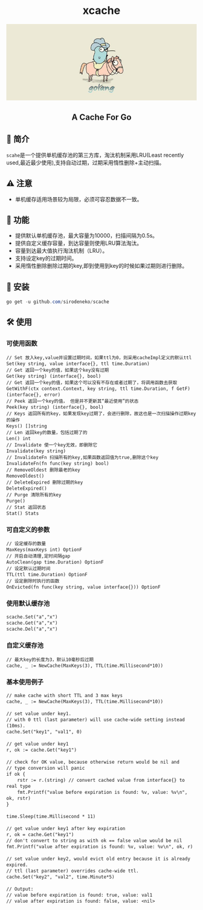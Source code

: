 <h1 align='center'>xcache</h1>
<div align=center><img src="https://github.com/sirodeneko/scache/blob/main/rideGo.jpg"/></div>
<h2 align='center'>A Cache For Go</h2>

## 📖 简介

`scahe`是一个提供单机缓存池的第三方库，淘汰机制采用LRU(Least recently used,最近最少使用),支持自动过期，过期采用惰性删除+主动扫描。

## ⚠️ 注意

- 单机缓存适用场景较为局限，必须可容忍数据不一致。

## 🚀 功能

- 提供默认单机缓存池，最大容量为10000，扫描间隔为0.5s。
- 提供自定义缓存容量，到达容量则使用LRU算法淘汰。
- 容量到达最大值执行淘汰机制（LRU）。
- 支持设定key的过期时间。
- 采用惰性删除删除过期的key,即到使用到key的时候如果过期则进行删除。

## 🧰 安装
``` powershell
go get -u github.com/sirodeneko/scache
```

## 🛠 使用

### 可使用函数
```
// Set 放入key,value并设置过期时间，如果ttl为0，则采用cacheImpl定义的默认ttl
Set(key string, value interface{}, ttl time.Duration)
// Get 返回一个key的值，如果这个key没有过期
Get(key string) (interface{}, bool)
// Get 返回一个key的值，如果这个可以没有不存在或者过期了，将调用函数去获取
GetWithF(ctx context.Context, key string, ttl time.Duration, f GetF) (interface{}, error)
// Peek 返回一个key的值， 但是并不更新其“最近使用”的状态
Peek(key string) (interface{}, bool)
// Keys 返回所有的key，如果发现key过期了，会进行删除，故这也是一次扫描操作过期key的操作
Keys() []string
// Len 返回key的数量，包括过期了的
Len() int
// Invalidate 使一个key无效，即删除它
Invalidate(key string)
// InvalidateFn 扫描所有的key,如果函数返回值为true,删除这个key
InvalidateFn(fn func(key string) bool)
// RemoveOldest 删除最老的key
RemoveOldest()
// DeleteExpired 删除过期的key
DeleteExpired()
// Purge 清除所有的key
Purge()
// Stat 返回状态
Stat() Stats
```
### 可自定义的参数
```
// 设定缓存的数量
MaxKeys(maxKeys int) OptionF
// 开启自动清理,定时间隔gap
AutoClean(gap time.Duration) OptionF
// 设定默认过期时间
TTL(ttl time.Duration) OptionF 
// 设定删除时执行的函数
OnEvicted(fn func(key string, value interface{})) OptionF

```

### 使用默认缓存池
``` 
scache.Set("a","x")
scache.Get("a","x")
scache.Del("a","x")
```

### 自定义缓存池
```
// 最大key的长度为3，默认10毫秒后过期
cache, _ := NewCache(MaxKeys(3), TTL(time.Millisecond*10))
```

### 基本使用例子
```
// make cache with short TTL and 3 max keys
cache, _ := NewCache(MaxKeys(3), TTL(time.Millisecond*10))

// set value under key1.
// with 0 ttl (last parameter) will use cache-wide setting instead (10ms).
cache.Set("key1", "val1", 0)

// get value under key1
r, ok := cache.Get("key1")

// check for OK value, because otherwise return would be nil and
// type conversion will panic
if ok {
    rstr := r.(string) // convert cached value from interface{} to real type
    fmt.Printf("value before expiration is found: %v, value: %v\n", ok, rstr)
}

time.Sleep(time.Millisecond * 11)

// get value under key1 after key expiration
r, ok = cache.Get("key1")
// don't convert to string as with ok == false value would be nil
fmt.Printf("value after expiration is found: %v, value: %v\n", ok, r)

// set value under key2, would evict old entry because it is already expired.
// ttl (last parameter) overrides cache-wide ttl.
cache.Set("key2", "val2", time.Minute*5)

// Output:
// value before expiration is found: true, value: val1
// value after expiration is found: false, value: <nil>
```

